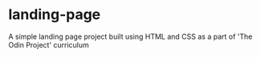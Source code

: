 # landing-page
A simple landing page project built using HTML and CSS as a part of 'The Odin Project' curriculum
